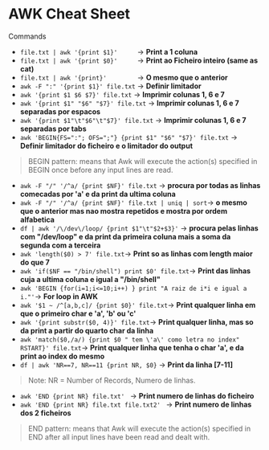 # AWK Cheat Sheet
 
Commands 

- `file.txt | awk '{print $1}'     `  -> **Print a 1 coluna**
- `file.txt | awk '{print $0}'     `  -> **Print ao Ficheiro inteiro (same as cat)**
- `file.txt | awk '{print}'        `  -> **O mesmo que o anterior**
- `awk -F ":" '{print $1}' file.txt`  -> **Definir limitador**
- `awk '{print $1 $6 $7}' file.txt`   -> **Imprimir colunas 1, 6 e 7**
- `awk '{print $1" "$6" "$7}' file.txt`  -> **Imprimir colunas 1, 6 e 7 separadas por espacos**
- `awk '{print $1"\t"$6"\t"$7}' file.txt`  -> **Imprimir colunas 1, 6 e 7 separadas por tabs**
- `awk 'BEGIN{FS=":"; OFS=";"} {print $1" "$6" "$7}' file.txt`  -> **Definir limitador do ficheiro e o limitador do output**
> BEGIN pattern: means that Awk will execute the action(s) specified in BEGIN once before any input lines are read.
- `awk -F "/" '/^a/ {print $NF}' file.txt`  -> **procura por todas as linhas comecadas por 'a' e da print da ultima coluna** 
- `awk -F "/" '/^a/ {print $NF}' file.txt | uniq | sort`-> **o mesmo que o anterior mas nao mostra repetidos e mostra por ordem alfabetica**
- `df | awk '/\/dev\/loop/ {print $1"\t"$2+$3}'` -> **procura pelas linhas com "/dev/loop" e da print da primeira coluna mais a soma da segunda com a terceira**
- `awk 'length($0) > 7' file.txt`-> **Print so as linhas com length maior do que 7**
- `awk 'if($NF == "/bin/shell") print $0' file.txt`-> **Print das linhas cuja a ultima coluna e igual a "/bin/shell"**
- `awk 'BEGIN {for(i=1;i<=10;i++) } print "A raiz de i*i e igual a i."'`-> **For loop in AWK**
- `awk '$1 ~ /^[a,b,c]/ {print $0}' file.txt`-> **Print qualquer linha em que o primeiro char e 'a', 'b' ou 'c'**
- `awk '{print substr($0, 4)}' file.txt`-> **Print qualquer linha, mas so da print a partir do quarto char da linha**
- `awk 'match($0,/a/) {print $0 " tem \'a\' como letra no index" RSTART}' file.txt`-> **Print qualquer linha que tenha o char 'a', e da print ao index do mesmo**
- `df | awk 'NR==7, NR==11 {print NR, $0}` -> **Print da linha [7-11]**
> Note: NR = Number of Records, Numero de linhas.
- `awk 'END {print NR} file.txt' ` -> **Print numero de linhas do ficheiro**
- `awk 'END {print NR} file.txt file.txt2' ` -> **Print numero de linhas dos 2 ficheiros**
> END pattern: means that Awk will execute the action(s) specified in END after all input lines have been read and dealt with.